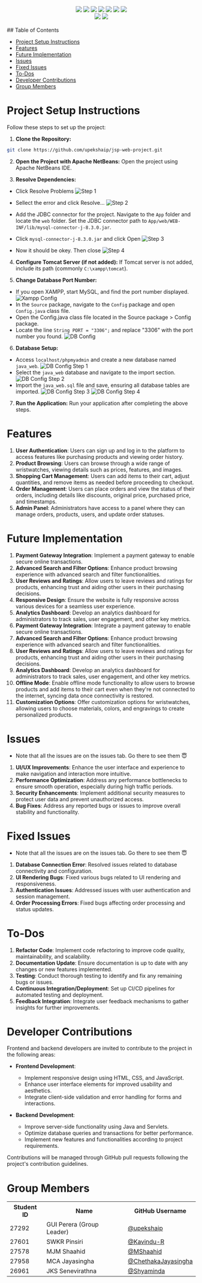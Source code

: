 <div align="center">
  <img src="https://img.shields.io/badge/-Java%20Servlets-orange" />
  <img src="https://img.shields.io/badge/-JSP-blue" />
  <img src="https://img.shields.io/badge/-CSS-blueviolet" />
  <img src="https://img.shields.io/badge/-SCSS-ff69b4" />
  <img src="https://img.shields.io/badge/-MySQL-blue" />
  <img src="https://img.shields.io/badge/-Java-red" />
  <img src="https://img.shields.io/badge/-Bootstrap%205.3-563d7c" />
</div>
<div align="center">
  <img src="https://img.shields.io/github/repo-size/upekshaip/jsp-web-project" />
  <img src="https://img.shields.io/github/stars/upekshaip/jsp-web-project" />
</div>
<br>
## Table of Contents

- [Project Setup Instructions](#project-setup-instructions)
- [Features](#features)
- [Future Implementation](#future-implementation)
- [Issues](#issues)
- [Fixed Issues](#fixed-issues)
- [To-Dos](#to-dos)
- [Developer Contributions](#developer-contributions)
- [Group Members](#group-members)

# Project Setup Instructions

Follow these steps to set up the project:

1. **Clone the Repository:**

```sh
git clone https://github.com/upekshaip/jsp-web-project.git
```

2. **Open the Project with Apache NetBeans:**
   Open the project using Apache NetBeans IDE.

3. **Resolve Dependencies:**

- Click Resolve Problems
  ![Step 1](./report_imgs/Screenshot1.png "Step 1")
- Sellect the error and click Resolve...
  ![Step 2](./report_imgs/Screenshot2.png "Step 2")

- Add the JDBC connector for the project. Navigate to the `App` folder and locate the `web` folder. Set the JDBC connector path to `App/web/WEB-INF/lib/mysql-connector-j-8.3.0.jar`.

- Click `mysql-connector-j-8.3.0.jar` and click Open
  ![Step 3](./report_imgs/Screenshot3.png "Step 3")
- Now it should be okey. Then close
  ![Step 4](./report_imgs/Screenshot4.png "Step 4")

4. **Configure Tomcat Server (if not added):**
   If Tomcat server is not added, include its path (commonly `C:\xampp\tomcat`).

5. **Change Database Port Number:**

- If you open XAMPP, start MySQL, and find the port number displayed.
  ![Xampp Config](./report_imgs/Screenshot6.png "Xampp Config")
- In the `Source` package, navigate to the `Config` package and open `Config.java` class file.
- Open the Config.java class file located in the Source package > Config package.
- Locate the line `String PORT = "3306";` and replace "3306" with the port number you found.
  ![DB Config](./report_imgs/Screenshot5.png "DB Config")

6. **Database Setup:**

- Access `localhost/phpmyadmin` and create a new database named `java_web`.
  ![DB Config Step 1](./report_imgs/Screenshot7.png "DB Config Step 1")
- Select the `java_web` database and navigate to the import section.
  ![DB Config Step 2](./report_imgs/Screenshot8.png "DB Config Step 2")
- Import the `java_web.sql` file and save, ensuring all database tables are imported.
  ![DB Config Step 3](./report_imgs/Screenshot9.png "DB Config Step 3")
  ![DB Config Step 4](./report_imgs/Screenshot10.png "DB Config Step 4")

7. **Run the Application:**
   Run your application after completing the above steps.

# Features

1. **User Authentication**: Users can sign up and log in to the platform to access features like purchasing products and viewing order history.
2. **Product Browsing**: Users can browse through a wide range of wristwatches, viewing details such as prices, features, and images.
3. **Shopping Cart Management**: Users can add items to their cart, adjust quantities, and remove items as needed before proceeding to checkout.
4. **Order Management**: Users can place orders and view the status of their orders, including details like discounts, original price, purchased price, and timestamps.
5. **Admin Panel**: Administrators have access to a panel where they can manage orders, products, users, and update order statuses.

# Future Implementation

1. **Payment Gateway Integration**: Implement a payment gateway to enable secure online transactions.
2. **Advanced Search and Filter Options**: Enhance product browsing experience with advanced search and filter functionalities.
3. **User Reviews and Ratings**: Allow users to leave reviews and ratings for products, enhancing trust and aiding other users in their purchasing decisions.
4. **Responsive Design**: Ensure the website is fully responsive across various devices for a seamless user experience.
5. **Analytics Dashboard**: Develop an analytics dashboard for administrators to track sales, user engagement, and other key metrics.
6. **Payment Gateway Integration**: Integrate a payment gateway to enable secure online transactions.
7. **Advanced Search and Filter Options**: Enhance product browsing experience with advanced search and filter functionalities.
8. **User Reviews and Ratings**: Allow users to leave reviews and ratings for products, enhancing trust and aiding other users in their purchasing decisions.
9. **Analytics Dashboard**: Develop an analytics dashboard for administrators to track sales, user engagement, and other key metrics.
10. **Offline Mode**: Enable offline mode functionality to allow users to browse products and add items to their cart even when they're not connected to the internet, syncing data once connectivity is restored.
11. **Customization Options**: Offer customization options for wristwatches, allowing users to choose materials, colors, and engravings to create personalized products.

# Issues

- Note that all the issues are on the issues tab. Go there to see them 😇

1. **UI/UX Improvements**: Enhance the user interface and experience to make navigation and interaction more intuitive.
2. **Performance Optimization**: Address any performance bottlenecks to ensure smooth operation, especially during high traffic periods.
3. **Security Enhancements**: Implement additional security measures to protect user data and prevent unauthorized access.
4. **Bug Fixes**: Address any reported bugs or issues to improve overall stability and functionality.

# Fixed Issues

- Note that all the issues are on the issues tab. Go there to see them 😇

1. **Database Connection Error**: Resolved issues related to database connectivity and configuration.
2. **UI Rendering Bugs**: Fixed various bugs related to UI rendering and responsiveness.
3. **Authentication Issues**: Addressed issues with user authentication and session management.
4. **Order Processing Errors**: Fixed bugs affecting order processing and status updates.

# To-Dos

1. **Refactor Code**: Implement code refactoring to improve code quality, maintainability, and scalability.
2. **Documentation Update**: Ensure documentation is up to date with any changes or new features implemented.
3. **Testing**: Conduct thorough testing to identify and fix any remaining bugs or issues.
4. **Continuous Integration/Deployment**: Set up CI/CD pipelines for automated testing and deployment.
5. **Feedback Integration**: Integrate user feedback mechanisms to gather insights for further improvements.

# Developer Contributions

Frontend and backend developers are invited to contribute to the project in the following areas:

- **Frontend Development**:

  - Implement responsive design using HTML, CSS, and JavaScript.
  - Enhance user interface elements for improved usability and aesthetics.
  - Integrate client-side validation and error handling for forms and interactions.

- **Backend Development**:
  - Improve server-side functionality using Java and Servlets.
  - Optimize database queries and transactions for better performance.
  - Implement new features and functionalities according to project requirements.

Contributions will be managed through GitHub pull requests following the project's contribution guidelines.

# Group Members

<table style="width:100%">
  <tr>
    <th>Student ID</th>
    <th>Name</th>
    <th>GitHub Username</th>
  </tr>
  <tr>
    <td>27292</td>
    <td>GUI Perera (Group Leader)</td>
    <td><a href="https://github.com/upekshaip">@upekshaip</a></td>
  </tr>
  <tr>
    <td>27601</td>
    <td>SWKR Pinsiri</td>
    <td><a href="https://github.com/Kavindu-R">@Kavindu-R</a></td>
  </tr>
  <tr>
    <td>27578</td>
    <td>MJM Shaahid</td>
    <td><a href="https://github.com/MShaahid">@MShaahid</a></td>
  </tr>
  <tr>
    <td>27958</td>
    <td>MCA Jayasingha</td>
    <td><a href="https://github.com/ChethakaJayasingha">@ChethakaJayasingha</a></td>
  </tr>
  <tr>
    <td>26961</td>
    <td>JKS Senevirathna</td>
    <td><a href="https://github.com/Shyaminda">@Shyaminda</a></td>
  </tr>
</table>
